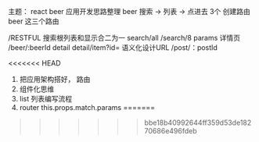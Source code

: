 主题： react beer 应用开发思路整理
beer  搜索  -> 列表  ->  点进去
 3个 创建路由  beer 这三个路由

 /RESTFUL
 搜索根列表和显示合二为一
 search/all  /search/8   params
 详情页  /beer/:beerId   detail  detail/item?id=
 语义化设计URL  /post/：postId

<<<<<<< HEAD
 1. 把应用架构搭好， 路由
 2. 组件化思维
 3. list 列表编写流程
 4. router  this.props.match.params
=======
 
>>>>>>> bbe18b40992644ff359d53de18270686e496fdeb
